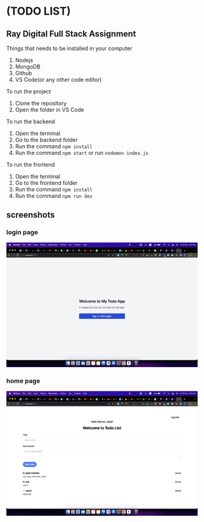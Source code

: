 # (TODO LIST)
## Ray Digital Full Stack Assignment 

Things that needs to be installed in your computer
1. Nodejs
1. MongoDB
1. Github
1. VS Code(or any other code editor)

To run the project
1. Clone the repository
1. Open the folder in VS Code

To run the backend
1. Open the terminal
1. Go to the backend folder
1. Run the command `npm install`
1. Run the command `npm start` or run `nodemon index.js`

To run the frontend
1. Open the terminal
1. Go to the frontend folder
1. Run the command `npm install`
1. Run the command `npm run dev`

## screenshots

### login page
![Screenshot 1](ss1.jpeg)

### home page
![Screenshot 2](ss2.jpeg)
